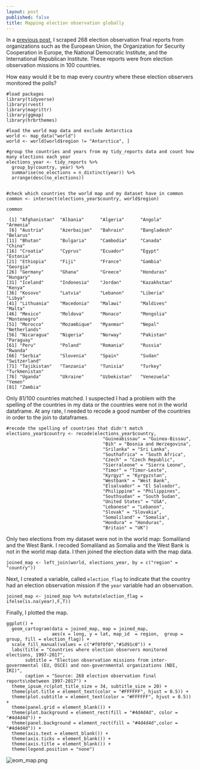 ```yaml
---
layout: post
published: false
title: Mapping election observation globally
---
```


In a [previous post](https://rayms.github.io/2018-01-04-election-observers/), I scraped 268 election observation final reports from organizations such as the European Union, the Organization for Security Cooperation in Europe, the National Democratic Institute, and the International Republican Institute. These reports were from election observation missions in 100 countries. 

How easy would it be to map every country where these election observers monitored the polls? 


```{r}
#load packages
library(tidyverse)
library(rvest)
library(magrittr)
library(ggmap)
library(hrbrthemes)

#load the world map data and exclude Antarctica
world <- map_data("world")
world <- world[world$region != "Antarctica", ]

#group the countries and years from my tidy_reports data and count how many elections each year
elections_year <- tidy_reports %>%
  group_by(country, year) %>%
  summarise(no_elections = n_distinct(year)) %>%
  arrange(desc(no_elections)) 


#check which countries the world map and my dataset have in common
common <- intersect(elections_year$country, world$region)  

common

 [1] "Afghanistan"  "Albania"      "Algeria"      "Angola"       "Armenia"     
 [6] "Austria"      "Azerbaijan"   "Bahrain"      "Bangladesh"   "Belarus"     
[11] "Bhutan"       "Bulgaria"     "Cambodia"     "Canada"       "China"       
[16] "Croatia"      "Cyprus"       "Ecuador"      "Egypt"        "Estonia"     
[21] "Ethiopia"     "Fiji"         "France"       "Gambia"       "Georgia"     
[26] "Germany"      "Ghana"        "Greece"       "Honduras"     "Hungary"     
[31] "Iceland"      "Indonesia"    "Jordan"       "Kazakhstan"   "Kenya"       
[36] "Kosovo"       "Latvia"       "Lebanon"      "Liberia"      "Libya"       
[41] "Lithuania"    "Macedonia"    "Malawi"       "Maldives"     "Malta"       
[46] "Mexico"       "Moldova"      "Monaco"       "Mongolia"     "Montenegro"  
[51] "Morocco"      "Mozambique"   "Myanmar"      "Nepal"        "Netherlands" 
[56] "Nicaragua"    "Nigeria"      "Norway"       "Pakistan"     "Paraguay"    
[61] "Peru"         "Poland"       "Romania"      "Russia"       "Rwanda"      
[66] "Serbia"       "Slovenia"     "Spain"        "Sudan"        "Switzerland" 
[71] "Tajikistan"   "Tanzania"     "Tunisia"      "Turkey"       "Turkmenistan"
[76] "Uganda"       "Ukraine"      "Uzbekistan"   "Venezuela"    "Yemen"       
[81] "Zambia"      
```

Only 81/100 countries matched. I suspected I had a problem with the spelling of the countries in my  data or the countries were not in the world dataframe. At any rate, I needed to recode a good number of the countries in order to the join to dataframes. 

```{r}
#recode the spelling of countries that didn't match
elections_year$country <- recode(elections_year$country,
                                    "Guineabissau" = "Guinea-Bissau",
                                    "Bih" = "Bosnia and Herzegovina",
                                    "Srilanka" = "Sri Lanka",
                                    "Southafrica" = "South Africa",
                                    "Czech" = "Czech Republic",
                                    "Sierraleone" = "Sierra Leone",
                                    "Timor" = "Timor-Leste",
                                    "Kyrgyz" = "Kyrgyzstan",
                                    "Westbank" = "West Bank",
                                    "Elsalvador" = "El Salvador",
                                    "Philippine" = "Philippines",
                                    "Southsudan" = "South Sudan",
                                    "United States" = "USA",
                                    "Lebanese" = "Lebanon",
                                    "Slovak" = "Slovakia",
                                    "Somaliland" = "Somalia",
                                    "Hondura" = "Honduras",
                                    "Britain" = "UK")
```

Only two elections from my dataset were not in the world map: Somaliland and the West Bank. I recoded Somaliland as Somalia and the West Bank is not in the world map data. I then joined the election data with the map data. 

```{r}
joined_map <- left_join(world, elections_year, by = c("region" = "country"))

```

Next, I created a variable, called ```election_flag``` to indicate that the country had an election observation mission if the ```year``` variable had an observation. 

```{r}
joined_map <- joined_map %>% mutate(election_flag = ifelse(is.na(year),F,T))
```

Finally, I plotted the map. 

```{r}
ggplot() +
  geom_cartogram(data = joined_map, map = joined_map, 
                 aes(x = long, y = lat, map_id  = region,  group = group, fill = election_flag)) +
  scale_fill_manual(values = c("#f0f0f0","#1d91c0")) +
  labs(title = "Countries where election observers monitored elections, 1997-2017",
       subtitle = "Election observation missions from inter-governmental (EU, OSCE) and non-governmental organizations (NDI, IRI)",
       caption = "Source: 268 election observation final reports\nbetween 1997-2017") +
  theme_ipsum_rc(plot_title_size = 34, subtitle_size = 20) +
  theme(plot.title = element_text(color = "#FFFFFF", hjust = 0.5)) +
  theme(plot.subtitle = element_text(color = "#FFFFFF", hjust = 0.5)) +
  theme(panel.grid = element_blank()) +
  theme(plot.background = element_rect(fill = "#4d4d4d", color = "#4d4d4d")) +
  theme(panel.background = element_rect(fill = "#4d4d4d",color = "#4d4d4d")) +
  theme(axis.text = element_blank()) +
  theme(axis.ticks = element_blank()) +
  theme(axis.title = element_blank()) +
  theme(legend.position = "none")
```
![eom_map.png]({{site.baseurl}}/img/eom_map.png)

